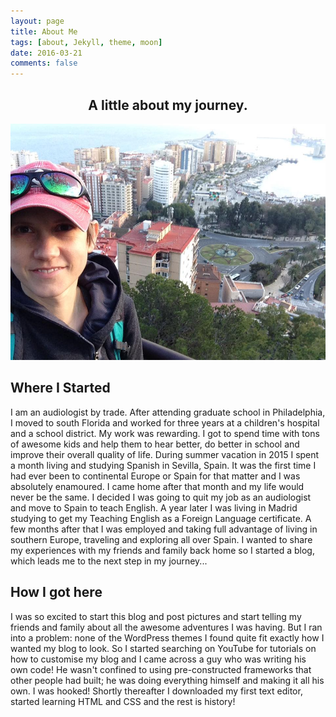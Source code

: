```yaml
---
layout: page
title: About Me
tags: [about, Jekyll, theme, moon]
date: 2016-03-21
comments: false
---
```


## <center>A little about my journey.</center>

![Malaga Overlook](/assets/img/malaga-overlook.jpg)

## Where I Started
I am an audiologist by trade. After attending graduate school in Philadelphia, I moved to south Florida
and worked for three years at a children's hospital and a school district. My work was rewarding. I got to
spend time with tons of awesome kids and help them to hear better, do better in school and improve their
overall quality of life. During summer vacation in 2015 I spent a month living and studying Spanish in Sevilla,
Spain. It was the first time I had ever been to continental Europe or Spain for that matter and I was absolutely
enamoured. I came home after that month and my life would never be the same. I decided I was going to quit my job
as an audiologist and move to Spain to teach English. A year later I was living in Madrid studying to get my
Teaching English as a Foreign Language certificate. A few months after that I was employed and taking full advantage
of living in southern Europe, traveling and exploring all over Spain. I wanted to share my experiences with my friends
and family back home so I started a blog, which leads me to the next step in my journey...

## How I got here
I was so excited to start this blog and post pictures and start telling my friends and family about all the
awesome adventures I was having. But I ran into a problem: none of the WordPress themes I found quite fit exactly
how I wanted my blog to look. So I started searching on YouTube for tutorials on how to customise my blog and I came
across a guy who was writing his own code! He wasn't confined to using pre-constructed frameworks that other people
had built; he was doing everything himself and making it all his own. I was hooked! Shortly thereafter I downloaded
my first text editor, started learning HTML and CSS and the rest is history!

<!-- ## Features
* Minimal, you can focus on your content
* Responsive
* Disqus integration
* Syntax highlighting
* Optional post image
* Social icons
* Page for sharing projects
* Optional background image
* Simple navigation menu
* MathJax support

## Preview

{% capture images %}
    https://cloud.githubusercontent.com/assets/754514/14509720/61c61058-01d6-11e6-93ab-0918515ecd56.png
    https://cloud.githubusercontent.com/assets/754514/14509716/61ac6c8e-01d6-11e6-879f-8308883de790.png
{% endcapture %}
{% include gallery images=images caption="Screenshots of Moon Theme" cols=2 %}

See a [live version of Moon](http://taylantatli.github.io/Moon) hosted on GitHub.

## Getting Started

To learn how to install and use this theme check out the [Setup Guide](http://taylantatli.me/Moon/moon-theme/) for more information.

[Install Moon](https://github.com/TaylanTatli/Moon){: .btn} -->
